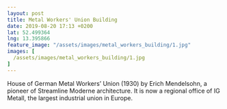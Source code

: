 ```yaml
---
layout: post
title: Metal Workers' Union Building
date: 2019-08-20 17:13 +0200
lat: 52.499364
lng: 13.395866
feature_image: "/assets/images/metal_workers_building/1.jpg"
images: [
  /assets/images/metal_workers_building/1.jpg
]
---
```


House of German Metal Workers’ Union (1930) by Erich Mendelsohn, a pioneer of Streamline Moderne architecture. It is now a regional office of IG Metall, the largest industrial union in Europe.
